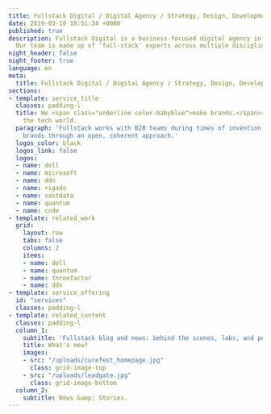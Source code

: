 ```yaml
---
title: Fullstack Digital / Digital Agency / Strategy, Design, Development & Marketing
date: 2019-03-10 18:51:34 +0000
published: true
description: Fullstack Digital is a business-focused digital agency in Los Angeles.
  Our team is made up of 'full-stack' experts across multiple disciplines.
night_header: false
night_footer: true
language: en
meta:
  title: Fullstack Digital / Digital Agency / Strategy, Design, Development & Marketing
sections:
- template: service_title
  classes: padding-l
  title: We <span class="underline color-babyblue">make brands.</span><br>Mostly for
    the tech world.
  paragraph: 'Fullstack works with B2B teams during times of invention to build innovative
    brands through an open, coherent approach.'
  logos_color: black
  logos_link: false
  logos:
  - name: dell
  - name: microsoft
  - name: ddn
  - name: rigado
  - name: vastdata
  - name: quantum
  - name: code
- template: related_work
  grid:
    layout: row
    tabs: false
    columns: 2
    items:
    - name: dell
    - name: quantum
    - name: threefactor
    - name: ddn
- template: service_offering
  id: "services"
  classes: padding-l
- template: related_content
  classes: padding-l
  column_1:
    subtitle: 'Fullstack blog and news: behind the scenes, labs, and perspectives.'
    title: What's new?
    images:
    - src: "/uploads/curefest_homepage.jpg"
      class: grid-image-top
    - src: "/uploads/leadgate.jpg"
      class: grid-image-bottom
  column_2:
    subtitle: News &amp; Stories.
---
```


